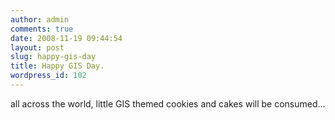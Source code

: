 ```yaml
---
author: admin
comments: true
date: 2008-11-19 09:44:54
layout: post
slug: happy-gis-day
title: Happy GIS Day.
wordpress_id: 102
---
```


all across the world, little GIS themed cookies and cakes will be consumed...
